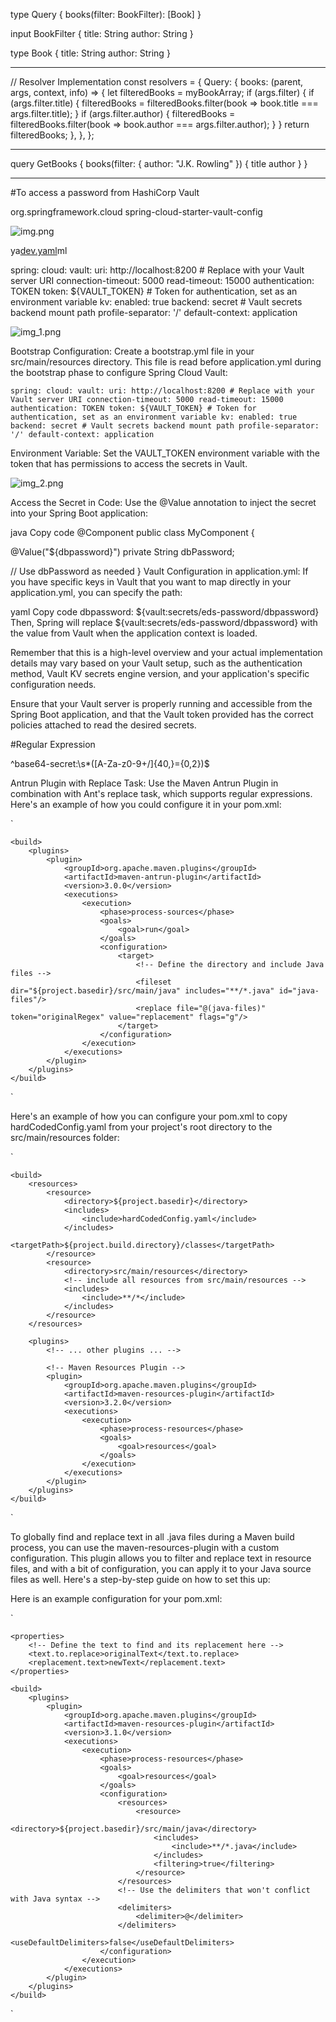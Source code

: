 
type Query {
  books(filter: BookFilter): [Book]
}

input BookFilter {
  title: String
  author: String
}

type Book {
  title: String
  author: String
}

-----------------------------------
// Resolver Implementation
const resolvers = {
  Query: {
    books: (parent, args, context, info) => {
      let filteredBooks = myBookArray; 
      if (args.filter) {
        if (args.filter.title) {
          filteredBooks = filteredBooks.filter(book => book.title === args.filter.title);
        }
        if (args.filter.author) {
          filteredBooks = filteredBooks.filter(book => book.author === args.filter.author);
        }
      }
      return filteredBooks;
    },
  },
};

-----------------------------------
query GetBooks {
  books(filter: { author: "J.K. Rowling" }) {
    title
    author
  }
}



-----------------------------------
#To access a password from HashiCorp Vault

<dependencies>
  <dependency>
    <groupId>org.springframework.cloud</groupId>
    <artifactId>spring-cloud-starter-vault-config</artifactId>
  </dependency>
  <!-- Other necessary dependencies -->
</dependencies>


![img.png](img.png)

ya[dev.yaml](dev.yaml)ml

spring:
cloud:
vault:
uri: http://localhost:8200 # Replace with your Vault server URI
connection-timeout: 5000
read-timeout: 15000
authentication: TOKEN
token: ${VAULT_TOKEN} # Token for authentication, set as an environment variable
kv:
enabled: true
backend: secret # Vault secrets backend mount path
profile-separator: '/'
default-context: application


![img_1.png](img_1.png)


Bootstrap Configuration: Create a bootstrap.yml file in your src/main/resources directory. 
This file is read before application.yml during the bootstrap phase to configure Spring Cloud Vault:



`spring:
cloud:
vault:
uri: http://localhost:8200 # Replace with your Vault server URI
connection-timeout: 5000
read-timeout: 15000
authentication: TOKEN
token: ${VAULT_TOKEN} # Token for authentication, set as an environment variable
kv:
enabled: true
backend: secret # Vault secrets backend mount path
profile-separator: '/'
default-context: application
`

Environment Variable: Set the VAULT_TOKEN environment variable with the token that has permissions to access the secrets in Vault.

![img_2.png](img_2.png)

Access the Secret in Code: Use the @Value annotation to inject the secret into your Spring Boot application:

java
Copy code
@Component
public class MyComponent {

@Value("${dbpassword}")
private String dbPassword;

// Use dbPassword as needed
}
Vault Configuration in application.yml: If you have specific keys in Vault that you want to map directly in your application.yml, you can specify the path:

yaml
Copy code
dbpassword: ${vault:secrets/eds-password/dbpassword}
Then, Spring will replace ${vault:secrets/eds-password/dbpassword} with the value from Vault when the application context is loaded.

Remember that this is a high-level overview and your actual implementation details may vary based on your Vault setup, such as the authentication method, Vault KV secrets engine version, and your application's specific configuration needs.

Ensure that your Vault server is properly running and accessible from the Spring Boot application, and that the Vault token provided has the correct policies attached to read the desired secrets.


#Regular Expression


^base64-secret:\s*([A-Za-z0-9+/]{40,}={0,2})$



Antrun Plugin with Replace Task:
Use the Maven Antrun Plugin in combination with Ant's replace task, which supports regular expressions. Here's an example of how you could configure it in your pom.xml:

`<project>
<!-- ... other configurations ... -->

    <build>
        <plugins>
            <plugin>
                <groupId>org.apache.maven.plugins</groupId>
                <artifactId>maven-antrun-plugin</artifactId>
                <version>3.0.0</version>
                <executions>
                    <execution>
                        <phase>process-sources</phase>
                        <goals>
                            <goal>run</goal>
                        </goals>
                        <configuration>
                            <target>
                                <!-- Define the directory and include Java files -->
                                <fileset dir="${project.basedir}/src/main/java" includes="**/*.java" id="java-files"/>
                                <replace file="@(java-files)" token="originalRegex" value="replacement" flags="g"/>
                            </target>
                        </configuration>
                    </execution>
                </executions>
            </plugin>
        </plugins>
    </build>
</project>
`

Here's an example of how you can configure your pom.xml to copy hardCodedConfig.yaml from your project's root directory to the src/main/resources folder:

`<project>
<!-- ... other elements like modelVersion, groupId, artifactId, etc. -->

    <build>
        <resources>
            <resource>
                <directory>${project.basedir}</directory>
                <includes>
                    <include>hardCodedConfig.yaml</include>
                </includes>
                <targetPath>${project.build.directory}/classes</targetPath>
            </resource>
            <resource>
                <directory>src/main/resources</directory>
                <!-- include all resources from src/main/resources -->
                <includes>
                    <include>**/*</include>
                </includes>
            </resource>
        </resources>

        <plugins>
            <!-- ... other plugins ... -->

            <!-- Maven Resources Plugin -->
            <plugin>
                <groupId>org.apache.maven.plugins</groupId>
                <artifactId>maven-resources-plugin</artifactId>
                <version>3.2.0</version>
                <executions>
                    <execution>
                        <phase>process-resources</phase>
                        <goals>
                            <goal>resources</goal>
                        </goals>
                    </execution>
                </executions>
            </plugin>
        </plugins>
    </build>
</project>
`

To globally find and replace text in all .java files during a Maven build process, you can use the maven-resources-plugin with a custom configuration. This plugin allows you to filter and replace text in resource files, and with a bit of configuration, you can apply it to your Java source files as well. Here's a step-by-step guide on how to set this up:

Here is an example configuration for your pom.xml:

`
<project>
<!-- ... other configurations ... -->

    <properties>
        <!-- Define the text to find and its replacement here -->
        <text.to.replace>originalText</text.to.replace>
        <replacement.text>newText</replacement.text>
    </properties>

    <build>
        <plugins>
            <plugin>
                <groupId>org.apache.maven.plugins</groupId>
                <artifactId>maven-resources-plugin</artifactId>
                <version>3.1.0</version>
                <executions>
                    <execution>
                        <phase>process-resources</phase>
                        <goals>
                            <goal>resources</goal>
                        </goals>
                        <configuration>
                            <resources>
                                <resource>
                                    <directory>${project.basedir}/src/main/java</directory>
                                    <includes>
                                        <include>**/*.java</include>
                                    </includes>
                                    <filtering>true</filtering>
                                </resource>
                            </resources>
                            <!-- Use the delimiters that won't conflict with Java syntax -->
                            <delimiters>
                                <delimiter>@</delimiter>
                            </delimiters>
                            <useDefaultDelimiters>false</useDefaultDelimiters>
                        </configuration>
                    </execution>
                </executions>
            </plugin>
        </plugins>
    </build>
</project>

`
